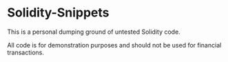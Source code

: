 # Solidity-Snippets

This is a personal dumping ground of untested Solidity code.

All code is for demonstration purposes and should not be used for financial transactions.
